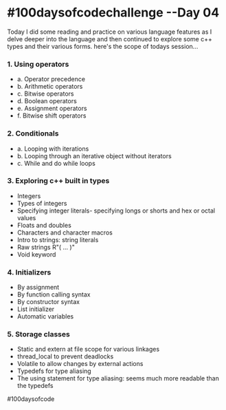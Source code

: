 # #100daysofcodechallenge --Day 04
Today I did some reading and practice on various language features as I delve deeper into the language and then continued to explore some c++ types and their various forms. here's the scope of todays session...

### 1. Using operators

  - a. Operator precedence  
  - b. Arithmetic operators  
  - c. Bitwise operators  
  - d. Boolean operators  
  - e. Assignment operators  
  - f. Bitwise shift operators 
### 2. Conditionals

  - a. Looping with iterations  
  - b. Looping through an iterative object without iterators  
  - c. While and do while loops  

### 3. Exploring c++ built in types 

  - Integers 
  - Types of integers  
  - Specifying integer literals- specifying longs or shorts and hex or octal values  
  - Floats and doubles  
  - Characters and character macros  
  - Intro to strings: string literals  
  - Raw strings R"( … )"  
  - Void keyword  
### 4. Initializers

  - By assignment
  - By function calling syntax 
  - By constructor syntax
  - List initializer
  - Automatic variables
### 5. Storage classes

  - Static and extern at file scope for various linkages
  - thread_local to prevent deadlocks
  - Volatile to allow changes by external actions
  - Typedefs for type aliasing
  - The using statement for type aliasing: seems much more readable than the typedefs

#100daysofcode
